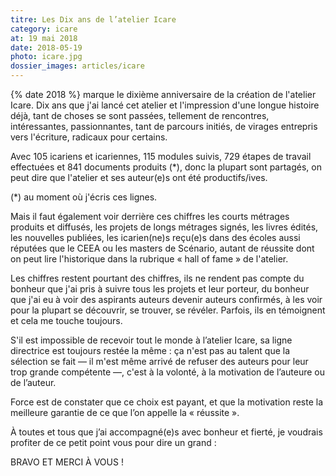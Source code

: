 ```yaml
---
titre: Les Dix ans de l’atelier Icare
category: icare
at: 19 mai 2018
date: 2018-05-19
photo: icare.jpg
dossier_images: articles/icare
---
```

{% date 2018 %} marque le dixième anniversaire de la création de l'atelier Icare. Dix ans que j'ai lancé cet atelier et l'impression d'une longue histoire déjà, tant de choses se sont passées, tellement de rencontres, intéressantes,  passionnantes, tant de parcours initiés, de virages entrepris vers l'écriture, radicaux pour certains.

Avec 105 icariens et icariennes, 115 modules suivis, 729 étapes de travail effectuées et 841 documents produits (*), donc la plupart sont partagés, on peut dire que l'atelier et ses auteur(e)s ont été productifs/ives.

<p class="small">(*) au moment où j'écris ces lignes.</p>

Mais il faut également voir derrière ces chiffres les courts métrages produits et diffusés, les projets de longs métrages signés, les livres édités, les nouvelles publiées, les icarien(ne)s reçu(e)s dans des écoles aussi réputées que le CEEA ou les masters de Scénario, autant de réussite dont on peut lire l'historique dans la rubrique « hall of fame » de l'atelier.

Les chiffres restent pourtant des chiffres, ils ne rendent pas compte du bonheur que j'ai pris à suivre tous les projets et leur porteur, du bonheur que j'ai eu à voir des aspirants auteurs devenir auteurs confirmés, à les voir pour la plupart se découvrir, se trouver, se révéler. Parfois, ils en témoignent et cela me touche toujours.

S'il est impossible de recevoir tout le monde à l’atelier Icare, sa ligne directrice est toujours restée la même : ça n'est pas au talent que la sélection se fait — il m'est même arrivé de refuser des auteurs pour leur trop grande compétente —, c'est à la volonté, à la motivation de l’auteure ou de l’auteur.

Force est de constater que ce choix est payant, et que la motivation reste la meilleure garantie de ce que l’on appelle la « réussite ».

À toutes et tous que j’ai accompagné(e)s avec bonheur et fierté, je voudrais profiter de ce petit point vous pour dire un grand :

BRAVO ET MERCI À VOUS !

